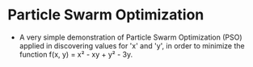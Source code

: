 Particle Swarm Optimization
===========================

- A very simple demonstration of Particle Swarm Optimization (PSO) applied in discovering
values for 'x' and 'y', in order to minimize the function f(x, y) = x² - xy  + y²  - 3y.
